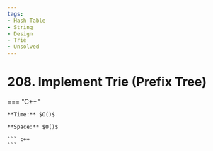 ```yaml
---
tags:
- Hash Table
- String
- Design
- Trie
- Unsolved
---
```



# 208. Implement Trie (Prefix Tree)

=== "C++"

    **Time:** $O()$

    **Space:** $O()$

    ``` c++
    ```